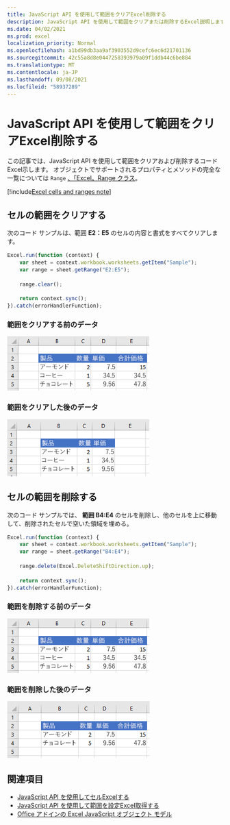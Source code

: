 ```yaml
---
title: JavaScript API を使用して範囲をクリアExcel削除する
description: JavaScript API を使用して範囲をクリアまたは削除するExcel説明します。
ms.date: 04/02/2021
ms.prod: excel
localization_priority: Normal
ms.openlocfilehash: a1bd99db3aa9af3903552d9cefc6ec6d21701136
ms.sourcegitcommit: 42c55a8d8e0447258393979a09f1ddb44c6be884
ms.translationtype: MT
ms.contentlocale: ja-JP
ms.lasthandoff: 09/08/2021
ms.locfileid: "58937289"
---
```

# <a name="clear-or-delete-ranges-using-the-excel-javascript-api"></a>JavaScript API を使用して範囲をクリアExcel削除する

この記事では、JavaScript API を使用して範囲をクリアおよび削除するコード Excel示します。 オブジェクトでサポートされるプロパティとメソッドの完全な一覧については `Range` [、「Excel。Range クラス](/javascript/api/excel/excel.range)。

[!include[Excel cells and ranges note](../includes/note-excel-cells-and-ranges.md)]

## <a name="clear-a-range-of-cells"></a>セルの範囲をクリアする

次のコード サンプルは、範囲 **E2：E5** のセルの内容と書式をすべてクリアします。  

```js
Excel.run(function (context) {
    var sheet = context.workbook.worksheets.getItem("Sample");
    var range = sheet.getRange("E2:E5");

    range.clear();

    return context.sync();
}).catch(errorHandlerFunction);
```

### <a name="data-before-range-is-cleared"></a>範囲をクリアする前のデータ

![範囲がクリアExcel前のデータ。](../images/excel-ranges-start.png)

### <a name="data-after-range-is-cleared"></a>範囲をクリアした後のデータ

![範囲がExcel後のデータ。](../images/excel-ranges-after-clear.png)

## <a name="delete-a-range-of-cells"></a>セルの範囲を削除する

次のコード サンプルでは、 **範囲 B4:E4** のセルを削除し、他のセルを上に移動して、削除されたセルで空いた領域を埋める。

```js
Excel.run(function (context) {
    var sheet = context.workbook.worksheets.getItem("Sample");
    var range = sheet.getRange("B4:E4");

    range.delete(Excel.DeleteShiftDirection.up);

    return context.sync();
}).catch(errorHandlerFunction);
```

### <a name="data-before-range-is-deleted"></a>範囲を削除する前のデータ

![範囲がExcel前のデータ。](../images/excel-ranges-start.png)

### <a name="data-after-range-is-deleted"></a>範囲を削除した後のデータ

![範囲がExcel後のデータ。](../images/excel-ranges-after-delete.png)


## <a name="see-also"></a>関連項目

- [JavaScript API を使用してセルExcelする](excel-add-ins-cells.md)
- [JavaScript API を使用して範囲を設定Excel取得する](excel-add-ins-ranges-set-get.md)
- [Office アドインの Excel JavaScript オブジェクト モデル](excel-add-ins-core-concepts.md)
